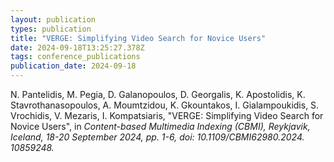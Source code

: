 ```yaml
---
layout: publication
types: publication
title: "VERGE: Simplifying Video Search for Novice Users"
date: 2024-09-18T13:25:27.378Z
tags: conference_publications
publication_date: 2024-09-18
---
```

<!--StartFragment-->

N. Pantelidis, M. Pegia, D. Galanopoulos, D. Georgalis, K. Apostolidis, K. Stavrothanasopoulos, A. Moumtzidou, K. Gkountakos, I. Gialampoukidis, S. Vrochidis, V. Mezaris, I. Kompatsiaris, "VERGE: Simplifying Video Search for Novice Users", in *Content-based Multimedia Indexing (CBMI), Reykjavik, Iceland, 18-20 September 2024, pp. 1-6, doi: 10.1109/CBMI62980.2024.​10859248.*